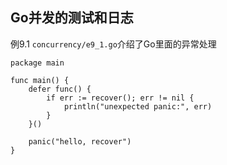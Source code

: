 Go并发的测试和日志
----------------------

例9.1 `concurrency/e9_1.go`介绍了Go里面的异常处理

```
package main

func main() {
	defer func() {
		if err := recover(); err != nil {
			println("unexpected panic:", err)
		}
	}()

	panic("hello, recover")
}
```

